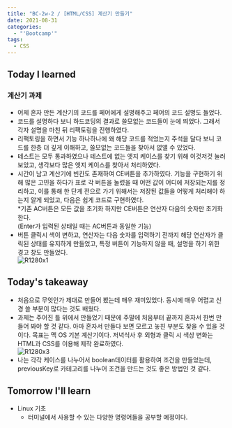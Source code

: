 ```yaml
---
title: "BC-2w-2 / [HTML/CSS] 계산기 만들기"
date: 2021-08-31
categories:
  - "'Bootcamp'"
tags:
  - CSS
---
```


## Today I learned

### 계산기 과제

- 어제 혼자 만든 계산기의 코드를 페어에게 설명해주고 페어의 코드 설명도 들었다.
- 코드를 설명하다 보니 하드코딩의 결과로 쓸모없는 코드들이 눈에 띄었다. 그래서 각자 설명을 마친 뒤 리팩토링을 진행하였다.
- 리팩토링을 하면서 기능 하나하나에 왜 해당 코드를 적었는지 주석을 달다 보니 코드를 한층 더 깊게 이해하고, 쓸모없는 코드들을 찾아서 없앨 수 있었다.
- 테스트는 모두 통과하였으나 테스트에 없는 엣지 케이스를 찾기 위해 이것저것 눌러보았고, 생각보다 많은 엣지 케이스를 찾아서 처리하였다.
- 시간이 남고 계산기에 빈칸도 존재하여 CE버튼을 추가하였다. 기능을 구현하기 위해 많은 고민을 하다가 표로 각 버튼을 눌렀을 때 어떤 값이 어디에 저장되는지를 정리하고, 이를 통해 한 단계 전으로 가기 위해서는 저장된 값들을 어떻게 처리해야 하는지 알게 되었고, 다음은 쉽게 코드로 구현하였다.  
  \*기존 AC버튼은 모든 값을 초기화 하지만 CE버튼은 연산자 다음의 숫자만 초기화한다.  
   (Enter가 입력된 상태일 때는 AC버튼과 동일한 기능)
- 버튼 클릭시 색이 변하고, 연산자는 다음 숫자를 입력하기 전까지 해당 연산자가 클릭된 상태를 유지하게 만들었고, 특정 버튼이 기능하지 않을 때, 설명을 하기 위한 경고 창도 만들었다.  
  ![R1280x1](https://user-images.githubusercontent.com/84524514/134347766-979cc26a-d1ca-405d-b911-97007ec1c941.png)

## Today's takeaway

- 처음으로 무엇인가 제대로 만들어 봤는데 매우 재미있었다. 동시에 매우 어렵고 신경 쓸 부분이 많다는 것도 배웠다.
- 과제는 주어진 틀 위에서 만들었기 때문에 주말에 처음부터 끝까지 혼자서 한번 만들어 봐야 할 것 같다. 아마 혼자서 만들다 보면 모르고 놓친 부분도 찾을 수 있을 것이다. 목표는 맥 OS 기본 계산기이다. 저녁식사 후 외형과 클릭 시 색상 변화는 HTML과 CSS를 이용해 제작 완료하였다.  
  ![R1280x3](https://user-images.githubusercontent.com/84524514/134347864-51940ddc-d342-4e8e-9f10-5b8870166743.png)
- 나는 각각 케이스를 나누어서 boolean데이터를 활용하여 조건을 만들었는데, previousKey로 카테고리를 나누어 조건을 만드는 것도 좋은 방법인 것 같다.

## Tomorrow I'll learn

- Linux 기초
  - 터미널에서 사용할 수 있는 다양한 명령어들을 공부할 예정이다.
